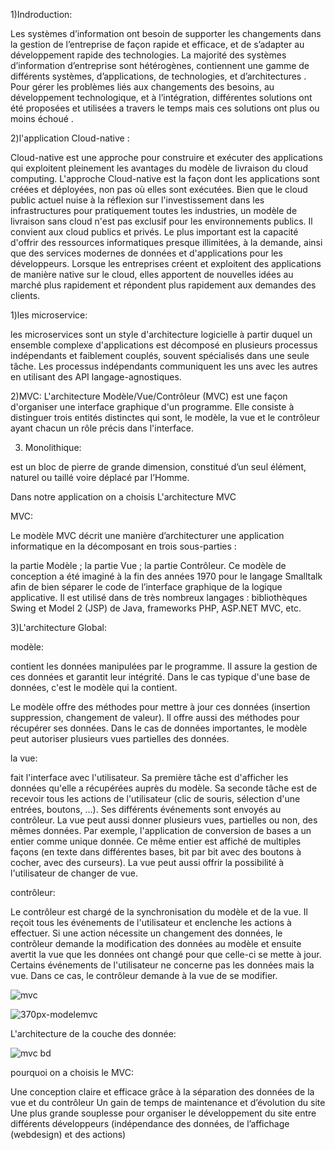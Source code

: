 
 1)Indroduction:
 
 
 
 
 Les systèmes d’information ont besoin de supporter les changements dans la gestion de l’entreprise de façon rapide et efficace, et de s’adapter au développement rapide des technologies. La majorité des systèmes d’information d’entreprise sont hétérogènes, contiennent une gamme de différents systèmes, d’applications, de technologies, et d’architectures .
Pour gérer les problèmes liés aux changements des besoins, au développement technologique, et à l’intégration, différentes solutions ont été proposées et utilisées a travers le temps mais ces solutions ont plus ou moins échoué .




2)l'application Cloud-native :







Cloud-native est une approche pour construire et exécuter des applications qui exploitent pleinement les avantages du modèle de livraison du cloud computing. L'approche Cloud-native est la façon dont les applications sont créées et déployées, non pas où elles sont exécutées. Bien que le cloud public actuel nuise à la réflexion sur l'investissement dans les infrastructures pour pratiquement toutes les industries, un modèle de livraison sans cloud n'est pas exclusif pour les environnements publics. Il convient aux cloud publics et privés. Le plus important est la capacité d'offrir des ressources informatiques presque illimitées, à la demande, ainsi que des services modernes de données et d'applications pour les développeurs. Lorsque les entreprises créent et exploitent des applications de manière native sur le cloud, elles apportent de nouvelles idées au marché plus rapidement et répondent plus rapidement aux demandes des clients.



1)les microservice:



les microservices sont un style d'architecture logicielle à partir duquel un ensemble complexe d'applications est décomposé en plusieurs processus indépendants et faiblement couplés, souvent spécialisés dans une seule tâche. Les processus indépendants communiquent les uns avec les autres en utilisant des API langage-agnostiques.





2)MVC:
L'architecture Modèle/Vue/Contrôleur (MVC) est une façon d'organiser une interface graphique d'un programme. Elle consiste à distinguer trois entités distinctes qui sont, le modèle, la vue et le contrôleur ayant chacun un rôle précis dans l'interface.






3) Monolithique:


est un bloc de pierre de grande dimension, constitué d’un seul élément, naturel ou taillé voire déplacé par l’Homme.




Dans notre application on a choisis L'architecture MVC




MVC:


Le modèle MVC décrit une manière d’architecturer une application informatique en la décomposant en trois sous-parties :

la partie Modèle ;
la partie Vue ;
la partie Contrôleur.
Ce modèle de conception a été imaginé à la fin des années 1970 pour le langage Smalltalk afin de bien séparer le code de l’interface graphique de la logique applicative. Il est utilisé dans de très nombreux langages : bibliothèques Swing et Model 2 (JSP) de Java, frameworks PHP, ASP.NET MVC, etc.


3)L'architecture Global:


modèle:





contient les données manipulées par le programme. Il assure la gestion de ces données et garantit leur intégrité. Dans le cas typique d'une base de données, c'est le modèle qui la contient.

Le modèle offre des méthodes pour mettre à jour ces données (insertion suppression, changement de valeur). Il offre aussi des méthodes pour récupérer ses données. Dans le cas de données importantes, le modèle peut autoriser plusieurs vues partielles des données. 







 la vue:
 
 
 
 
 
 
 fait l'interface avec l'utilisateur. Sa première tâche est d'afficher les données qu'elle a récupérées auprès du modèle. Sa seconde tâche est de recevoir tous les actions de l'utilisateur (clic de souris, sélection d'une entrées, boutons, …). Ses différents événements sont envoyés au contrôleur.
La vue peut aussi donner plusieurs vues, partielles ou non, des mêmes données. Par exemple, l'application de conversion de bases a un entier comme unique donnée. Ce même entier est affiché de multiples façons (en texte dans différentes bases, bit par bit avec des boutons à cocher, avec des curseurs). La vue peut aussi offrir la possibilité à l'utilisateur de changer de vue.






 contrôleur:
 
 
 
 
 
Le contrôleur est chargé de la synchronisation du modèle et de la vue. Il reçoit tous les événements de l'utilisateur et enclenche les actions à effectuer. Si une action nécessite un changement des données, le contrôleur demande la modification des données au modèle et ensuite avertit la vue que les données ont changé pour que celle-ci se mette à jour. Certains événements de l'utilisateur ne concerne pas les données mais la vue. Dans ce cas, le contrôleur demande à la vue de se modifier.



![mvc](https://user-images.githubusercontent.com/44230045/48795502-6890c800-ecfd-11e8-8b80-57b006b5eefc.png)





![370px-modelemvc](https://user-images.githubusercontent.com/44230045/48795774-19976280-ecfe-11e8-991c-1388859ddd2b.png)




L'architecture de la couche des donnée:




![mvc bd](https://user-images.githubusercontent.com/44230045/48798814-c1fcf500-ed05-11e8-9ea6-e22bdcf4c4e4.png)








pourquoi on a choisis le MVC:



Une conception claire et efficace grâce à la séparation des données de la vue et du contrôleur
Un gain de temps de maintenance et d’évolution du site
Une plus grande souplesse pour organiser le développement du site entre différents développeurs (indépendance des données, de l’affichage (webdesign) et des actions)
